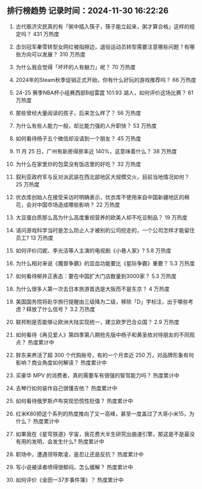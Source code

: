 
## 排行榜趋势 记录时间：2024-11-30 16:22:26
  
  1. 古代赈济灾民真的有「粥中插入筷子，筷子能立起来，粥才算合格」这样的规定吗？ 431 万热度
    
  2. 击剑冠军秦雪转型女网红被指擦边，退役运动员转型需要注意哪些问题？有哪些方向可以发展？ 310 万热度
    
  3. 为什么我会觉得「坏坏的人有魅力」呢？ 70 万热度
    
  4. 2024年的Steam秋季促销正式开始，你有什么好玩的游戏推荐吗？ 66 万热度
    
  5. 24-25 赛季NBA杯小组赛西部B组雷霆 101:93 湖人，如何评价这场比赛？ 61 万热度
    
  6. 那些曾经大量阅读的孩子，后来怎么样了？ 56 万热度
    
  7. 为什么有些人能力一般，却比能力强的人升职快？ 53 万热度
    
  8. 如何看待杨子五个微信却没请到一个朋友？ 45 万热度
    
  9. 11 月 25 日，广州有新房得房率近 140%，这意味着什么？ 38 万热度
    
  10. 为什么在家里炒的包菜没有饭店里的好吃？ 32 万热度
    
  11. 叙利亚政府军与反对派武装在西北部地区大规模交火，目前当地情况如何？ 25 万热度
    
  12. 优衣库创始人在接受采访时明确表示，优衣库不使用来自中国新疆地区的棉花，会对中国市场造成哪些影响？ 22 万热度
    
  13. 大豆蛋白质那么高为什么高度重视营养的欧美人却不吃豆制品？ 19 万热度
    
  14. 请问游戏科学当时是怎么防止人才被别的公司挖走的，一个公司怎样才能留住员工? 13 万热度
    
  15. 如何评价闫妮、李光洁等人主演的电视剧《小巷人家》? 5.8 万热度
    
  16. 为什么相对来说《魔兽争霸》的显血功能要比《星际争霸》重要？ 5.3 万热度
    
  17. 如何看待柳井正表态：要在中国扩大门店数量到3000家？ 5.3 万热度
    
  18. 为什么很多人第一次去日本旅游首选是大阪而不是东京？ 4 万热度
    
  19. 美国国务院将赴华旅行提醒由三级降为二级，移除「D」字标注，出于哪些考虑？释放了什么信号？ 3.2 万热度
    
  20. 联邦制是否能够让欧洲大陆实现统一，建立欧罗巴合众国？ 2.9 万热度
    
  21. 如何看待《再见爱人》第四季第八期抢先版中杨子和黄圣依对待朋友的不同观点？ 热度累计中
    
  22. 胖东来养活了超 300 个代购账号，有的一个月卖近 250 万，对品牌形象有何影响？商业角度如何解读？ 热度累计中
    
  23. 买豪华 MPV 的消费者，真的需要车有很强的智驾能力吗？ 热度累计中
    
  24. 去琴行如何装作自己很懂吉他？ 热度累计中
    
  25. 如何看待俄罗斯卢布突现恐慌性贬值？ 热度累计中
    
  26. 红米K80把这个系列的热度推向了又一高峰，甚至一度盖过了大哥小米15，为什么？ 热度累计中
    
  27. 如果我在《星穹铁道》宇宙，我花费大半生研究出曲速引擎，那这是不是最没有用的发明，会发生什么? 热度累计中
    
  28. 职场中，遭遇领导欺凌，是忍让还是反抗？ 热度累计中
    
  29. 写小说被读者喷得很郁闷，怎么缓解？ 热度累计中
    
  30. 如何评价《金田一37岁事件簿》？ 热度累计中
    